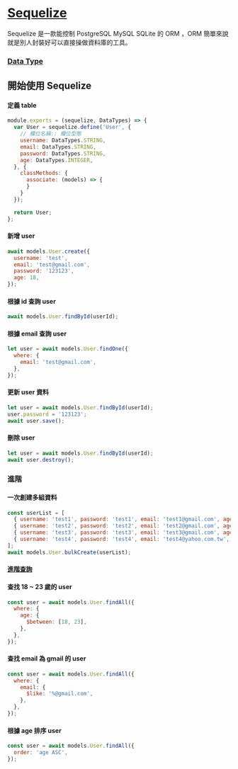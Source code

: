 # [Sequelize](http://docs.sequelizejs.com/en/latest/)
Sequelize 是一款能控制 PostgreSQL MySQL SQLite 的 ORM ，ORM 簡單來說就是別人封裝好可以直接操做資料庫的工具。

### [Data Type](http://docs.sequelizejs.com/en/latest/docs/models-definition/#data-types)
## 開始使用 Sequelize

#### 定義 table
```javascript
module.exports = (sequelize, DataTypes) => {
  var User = sequelize.define('User', {
    // 欄位名稱:: 欄位型態
    username: DataTypes.STRING,
    email: DataTypes.STRING,
    password: DataTypes.STRING,
    age: DataTypes.INTEGER,
  }, {
    classMethods: {
      associate: (models) => {
      }
    }
  });

  return User;
};
```

#### 新增 user
```javascript
await models.User.create({
  username: 'test',
  email: 'test@gmail.com',
  password: '123123',
  age: 18,
});
```

#### 根據 id 查詢 user
```javascript
await models.User.findById(userId);
```

#### 根據 email 查詢 user
```javascript
let user = await models.User.findOne({
  where: {
    email: 'test@gmail.com',
  },
});
```

#### 更新 user 資料
```javascript
let user = await models.User.findById(userId);
user.password = '123123';
await user.save();
```

#### 刪除 user
```javascript
let user = await models.User.findById(userId);
await user.destroy();
```

### 進階

#### 一次創建多組資料
```javascript
const userList = [
  { username: 'test1', password: 'test1', email: 'test1@gmail.com', age: 18 },
  { username: 'test2', password: 'test2', email: 'test2@gmail.com', age: 30 },
  { username: 'test3', password: 'test3', email: 'test3@gmail.com', age: 20 },
  { username: 'test4', password: 'test4', email: 'test4@yahoo.com.tw', age: 23 },
];
await models.User.bulkCreate(userList);
```

#### [進階查詢](http://docs.sequelizejs.com/en/latest/docs/querying/#operators)
#### 查找 18 ~ 23 歲的 user
```javascript
const user = await models.User.findAll({
  where: {
    age: {
      $between: [18, 23],
    },
  },
});
```

#### 查找 email 為 gmail 的 user
```javascript
const user = await models.User.findAll({
  where: {
    email: {
      $like: '%@gmail.com',
    },
  },
});
```

#### 根據 age 排序 user
```javascript
const user = await models.User.findAll({
  order: 'age ASC',
});
```
